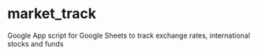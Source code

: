 # market_track
Google App script for Google Sheets to track exchange rates, international stocks and funds
